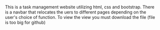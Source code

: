 This is a task management website utilizing html, css and bootstrap.
There is a navbar that relocates the uers to different pages depending on the
user's choice of function. To view the view you must download the file (file is too big for github)
